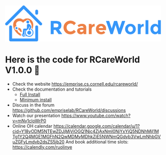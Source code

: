 ![alt text](rcareworld.png)

# Here is the code for RCareWorld V1.0.0 🦾
- Check the website https://emprise.cs.cornell.edu/rcareworld/
- Check the documentation and tutorials
  - [Full Install](https://sunny-building-1e7.notion.site/Full-install-RCareWorld-All-you-need-to-know-c5432d938f9545299f2b268373ec8abc?pvs=4)
  - [Minimum install](https://sunny-building-1e7.notion.site/Prebuilt-RCareWorld-All-you-need-to-know-8081cfe25ac4446784f463bc25152dc8?pvs=4)
- Discuss in the forum https://github.com/empriselab/RCareWorld/discussions
- Watch our presentation https://www.youtube.com/watch?v=mNy1cloWrP0
- Online OH calendar https://calendar.google.com/calendar/u/1?cid=Y18yODM5NTEwZDJjMjViOGQ1Njc4ZjAxNmI0NjYxYjQ5NDNhMjI1MTg1Y2Q4MGE1MGFhN2QwMDMyMDhkZjE5NWNmQGdyb3VwLmNhbGVuZGFyLmdvb2dsZS5jb20
And book additional time slots: https://calendly.com/ruolinye
